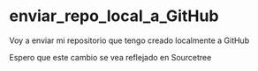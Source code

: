 # enviar_repo_local_a_GitHub
Voy a enviar mi repositorio que tengo creado localmente a GitHub

Espero que este cambio se vea reflejado en Sourcetree
